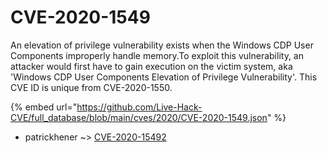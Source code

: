 # CVE-2020-1549

An elevation of privilege vulnerability exists when the Windows CDP User Components improperly handle memory.To exploit this vulnerability, an attacker would first have to gain execution on the victim system, aka 'Windows CDP User Components Elevation of Privilege Vulnerability'. This CVE ID is unique from CVE-2020-1550.

{% embed url="https://github.com/Live-Hack-CVE/full_database/blob/main/cves/2020/CVE-2020-1549.json" %}


* patrickhener ~> [CVE-2020-15492](https://zeste.alice-snow.ru/2020/database/cve-2020-1549/cve-2020-15492-patrickhener)